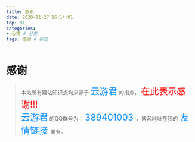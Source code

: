 ```yaml
---
title: 感谢
date: 2020-11-27 16:14:01
top: 01
categories:
- 心情 # 分类
tags: 感谢 # 标签
---
```

# 感谢
> 本站所有建站知识点均来源于 <font size=5 color=#108fff >云游君</font> 的指点， <font size=5 color=red >在此表示感谢!!!</font>  
>  <font size=5 color=#108fff >云游君</font> 的QQ群号为： <font size=5 color=#108fff > 389401003 </font>  ，博客地址在我的<font size=5 color=#108fff > 友情链接 </font> 里有。
> <!-- more -->